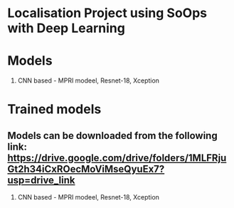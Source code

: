 # Localisation Project using SoOps with Deep Learning

# Models

1. CNN based - MPRI modeel, Resnet-18, Xception

# Trained models
## Models can be downloaded from the following link: https://drive.google.com/drive/folders/1MLFRjuGt2h34iCxROecMoViMseQyuEx7?usp=drive_link

1. CNN based - MPRI modeel, Resnet-18, Xception

